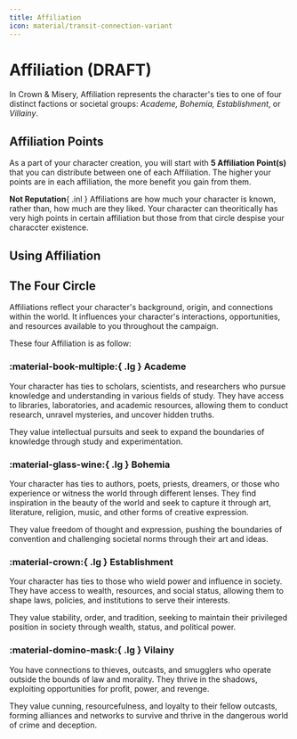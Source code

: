 ```yaml
---
title: Affiliation
icon: material/transit-connection-variant
---
```


# Affiliation (DRAFT)

In Crown & Misery, Affiliation represents the character's ties to one of four distinct factions or societal groups: *Academe, Bohemia, Establishment*, or *Villainy*. 

## Affiliation Points

As a part of your character creation, you will start with **5 Affiliation Point(s)** that you can distribute between one of each Affiliation. The higher your points are in each affiliation, the more benefit you gain from them.

**Not Reputation**{ .inl } Affiliations are how much your character is known, rather than, how much are they liked. Your character can theoritically has very high points in certain affiliation but those from that circle despise your characcter existence.

## Using Affiliation


## The Four Circle

Affiliations reflect your character's background, origin, and connections within the world. It influences your character's interactions, opportunities, and resources available to you throughout the campaign.

These four Affiliation is as follow:

### :material-book-multiple:{ .lg } Academe

Your character has ties to scholars, scientists, and researchers who pursue knowledge and understanding in various fields of study. They have access to libraries, laboratories, and academic resources, allowing them to conduct research, unravel mysteries, and uncover hidden truths. 

They value intellectual pursuits and seek to expand the boundaries of knowledge through study and experimentation.

### :material-glass-wine:{ .lg } Bohemia

Your character has ties to authors, poets, priests, dreamers, or those who experience or witness the world through different lenses. They find inspiration in the beauty of the world and seek to capture it through art, literature, religion, music, and other forms of creative expression. 

They value freedom of thought and expression, pushing the boundaries of convention and challenging societal norms through their art and ideas.

### :material-crown:{ .lg } Establishment

Your character has ties to those who wield power and influence in society. They have access to wealth, resources, and social status, allowing them to shape laws, policies, and institutions to serve their interests. 

They value stability, order, and tradition, seeking to maintain their privileged position in society through wealth, status, and political power.

### :material-domino-mask:{ .lg } Vilainy

You have connections to thieves, outcasts, and smugglers who operate outside the bounds of law and morality. They thrive in the shadows, exploiting opportunities for profit, power, and revenge. 

They value cunning, resourcefulness, and loyalty to their fellow outcasts, forming alliances and networks to survive and thrive in the dangerous world of crime and deception.

